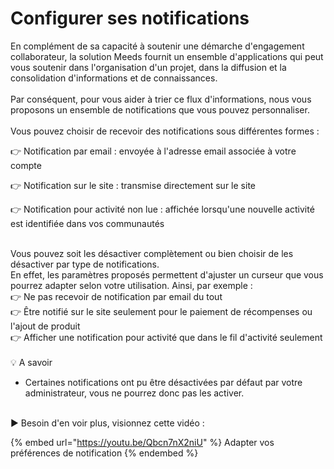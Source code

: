 # Configurer ses notifications

En complément de sa capacité à soutenir une démarche d'engagement collaborateur, la solution Meeds fournit un ensemble d'applications qui peut vous soutenir dans l'organisation d'un projet, dans la diffusion et la consolidation d'informations et de connaissances.\
\
Par conséquent, pour vous aider à trier ce flux d'informations, nous vous proposons un ensemble de notifications que vous pouvez personnaliser.\
\
Vous pouvez choisir de recevoir des notifications sous différentes formes :

👉 Notification par email : envoyée à l'adresse email associée à votre compte

👉 Notification sur le site : transmise directement sur le site

👉 Notification pour activité non lue : affichée lorsqu'une nouvelle activité est identifiée dans vos communautés

\
Vous pouvez soit les désactiver complètement ou bien choisir de les désactiver par type de notifications.\
En effet, les paramètres proposés permettent d'ajuster un curseur que vous pourrez adapter selon votre utilisation. Ainsi, par exemple :\
👉 Ne pas recevoir de notification par email du tout\
👉 Être notifié sur le site seulement pour le paiement de récompenses ou l'ajout de produit\
👉 Afficher une notification pour activité que dans le fil d'activité seulement\
\
💡 A savoir

* Certaines notifications ont pu être désactivées par défaut par votre administrateur, vous ne pourrez donc pas les activer.

\
▶ Besoin d'en voir plus, visionnez cette vidéo :

{% embed url="https://youtu.be/Qbcn7nX2niU" %}
Adapter vos préférences de notification
{% endembed %}
